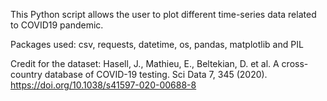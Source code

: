 This Python script allows the user to plot different time-series data related to COVID19 pandemic.

Packages used: csv, requests, datetime, os, pandas, matplotlib and PIL

Credit for the dataset:
Hasell, J., Mathieu, E., Beltekian, D. et al. A cross-country database of COVID-19 testing.
Sci Data 7, 345 (2020). https://doi.org/10.1038/s41597-020-00688-8

